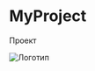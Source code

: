 # MyProject
 Проект

![Логотип](https://octodex.github.com/images/orderedlistocat.png "Логотип GitHub")
